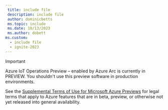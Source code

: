 ```yaml
---
 title: include file
 description: include file
 author: dominicbetts
 ms.topic: include
 ms.date: 10/13/2023
 ms.author: dobett
ms.custom:
  - include file
  - ignite-2023
---
```


> [!IMPORTANT]
> Azure IoT Operations Preview – enabled by Azure Arc is currently in PREVIEW.
> You shouldn't use this preview software in production environments.
>
> See the [Supplemental Terms of Use for Microsoft Azure Previews](https://azure.microsoft.com/support/legal/preview-supplemental-terms/) for legal terms that apply to Azure features that are in beta, preview, or otherwise not yet released into general availability.
